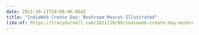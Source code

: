 ```yaml
---
date: 2021-10-11T19:08:06.864Z
title: "IndieWeb Create Day: Mushroom Mascot Illustrated"
like-of: https://tracydurnell.com/2021/10/09/indieweb-create-day-mushroom-mascot-illustrated/
---
```


